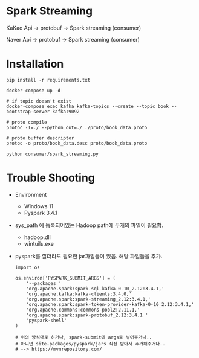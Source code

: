# Spark Streaming

KaKao Api -> protobuf -> Spark streaming (consumer)

Naver Api -> protobuf -> Spark streaming (consumer)


# Installation

```
pip install -r requirements.txt

docker-compose up -d

# if topic doesn't exist
docker-compose exec kafka kafka-topics --create --topic book --bootstrap-server kafka:9092

# proto compile
protoc -I=./ --python_out=./ ./proto/book_data.proto

# proto buffer descriptor
protoc -o proto/book_data.desc proto/book_data.proto

python consumer/spark_streaming.py

```

# Trouble Shooting

- Environment
    - Windows 11
    - Pyspark 3.4.1

- sys_path 에 등록되어있는 Hadoop path에 두개의 파일이 필요함. 
    - hadoop.dll
    - wintuils.exe

- pyspark를 깔더라도 필요한 jar파일들이 있음. 해당 파일들을 추가. 

    ```
    import os

    os.environ['PYSPARK_SUBMIT_ARGS'] = (
        '--packages '
        'org.apache.spark:spark-sql-kafka-0-10_2.12:3.4.1,'
        'org.apache.kafka:kafka-clients:3.4.0,'
        'org.apache.spark:spark-streaming_2.12:3.4.1,'
        'org.apache.spark:spark-token-provider-kafka-0-10_2.12:3.4.1,'
        'org.apache.commons:commons-pool2:2.11.1,'
        'org.apache.spark:spark-protobuf_2.12:3.4.1 '
        'pyspark-shell'
    )

    # 위의 방식대로 하거나, spark-submit에 args로 넣어주거나..
    # 아니면 site-packages/pyspark/jars 직접 받아서 추가해주거나..
    # --> https://mvnrepository.com/
    ```


